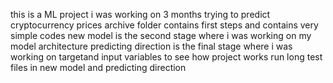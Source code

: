 this is a ML project i was working on 3 months trying to predict cryptocurrency prices
archive folder contains first steps and contains very simple codes
new model is the second stage where i was working on my model architecture
predicting direction is the final stage where i was working on targetand input variables
to see how project works run long test files in new model and predicting direction
